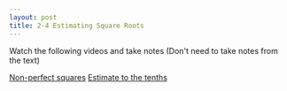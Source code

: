 ```yaml
---
layout: post
title: 2-4 Estimating Square Roots
---
```


Watch the following videos and take notes (Don't need to take notes from the text)

[Non-perfect squares](https://www.youtube.com/watch?v=Lh7NMBPFVZw)
[Estimate to the tenths](https://www.youtube.com/watch?v=EFVrAk61xjE)
